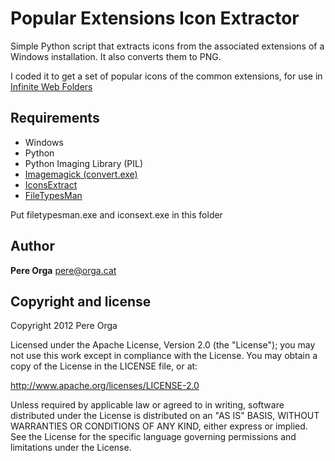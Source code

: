 Popular Extensions Icon Extractor
=================================

Simple Python script that extracts icons from the associated extensions of a Windows installation. It also converts them to PNG.

I coded it to get a set of popular icons of the common extensions, for use in [Infinite Web Folders](https://github.com/pereorga/infinite-web-folders)


Requirements
------------

+ Windows
+ Python
+ Python Imaging Library (PIL)
+ [Imagemagick (convert.exe)](http://www.imagemagick.org)
+ [IconsExtract](http://www.nirsoft.net/utils/iconsext.html)
+ [FileTypesMan](http://www.nirsoft.net/utils/file_types_manager.html)

Put filetypesman.exe and iconsext.exe in this folder


Author
------

**Pere Orga** <pere@orga.cat>


Copyright and license
---------------------

Copyright 2012 Pere Orga

Licensed under the Apache License, Version 2.0 (the "License");
you may not use this work except in compliance with the License.
You may obtain a copy of the License in the LICENSE file, or at:

   http://www.apache.org/licenses/LICENSE-2.0

Unless required by applicable law or agreed to in writing, software
distributed under the License is distributed on an "AS IS" BASIS,
WITHOUT WARRANTIES OR CONDITIONS OF ANY KIND, either express or implied.
See the License for the specific language governing permissions and
limitations under the License.
